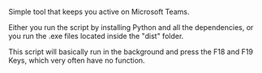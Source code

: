 Simple tool that keeps you active on Microsoft Teams.

Either you run the script by installing Python and all the dependencies, or you run the .exe files located inside the "dist" folder.


This script will basically run in the background and press the F18 and F19 Keys, which very often have no function.

